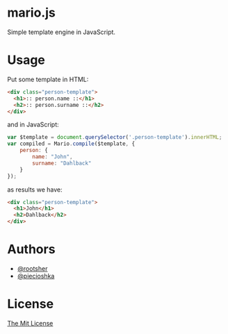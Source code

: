 # mario.js

Simple template engine in JavaScript.

# Usage

Put some template in HTML:

```html
<div class="person-template">
  <h1>:: person.name ::</h1>
  <h2>:: person.surname ::</h2>
</div>
```

and in JavaScript:

```js
var $template = document.querySelector('.person-template').innerHTML;
var compiled = Mario.compile($template, {
    person: {
        name: "John",
        surname: "Dahlback"
    }
});
```

as results we have:

```html
<div class="person-template">
  <h1>John</h1>
  <h2>Dahlback</h2>
</div>
```

# Authors

 - [@rootsher](https://github.com/rootsher)
 - [@piecioshka](https://github.com/piecioshka)
 
# License 

[The Mit License](htt://piecioshka.mit-license.org)

